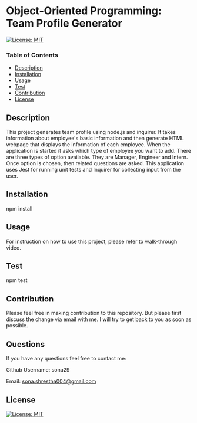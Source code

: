 # Object-Oriented Programming: Team Profile Generator

[![License: MIT](https://img.shields.io/badge/License-MIT-yellow.svg)](https://opensource.org/licenses/MIT)

### Table of Contents

- [Description](#description)
- [Installation](#installation)
- [Usage](#usage)
- [Test](#test)
- [Contribution](#contribution)
- [License](#license)

## Description

This project generates team profile using node.js and inquirer. It takes information about employee's basic information and then generate HTML webpage that displays the information of each employee. When the application is started it asks which type of employee you want to add. There are three types of option available. They are Manager, Engineer and Intern. Once option is chosen, then related questions are asked. This application uses Jest for running unit tests and Inquirer for collecting input from the user.

## Installation

npm install

## Usage

For instruction on how to use this project, please refer to walk-through video.

## Test

npm test

## Contribution

Please feel free in making contribution to this repository. But please first discuss the change via email with me. I will try to get back to you as soon as possible.

## Questions

If you have any questions feel free to contact me:

Github Username: sona29

Email: sona.shrestha004@gmail.com

## License

[![License: MIT](https://img.shields.io/badge/License-MIT-yellow.svg)](https://opensource.org/licenses/MIT)

